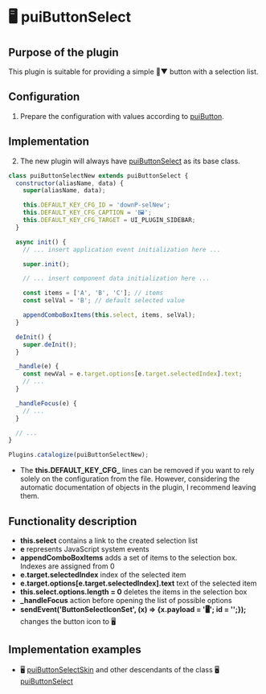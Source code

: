 # 🖥️ puiButtonSelect

## Purpose of the plugin

This plugin is suitable for providing a simple 🔘▼ button with a selection list.

## Configuration

1. Prepare the configuration with values according to [puiButton][puiButton].

## Implementation

2. The new plugin will always have [puiButtonSelect][puiButtonSelect] as its base class.

```javascript
class puiButtonSelectNew extends puiButtonSelect {
  constructor(aliasName, data) {
    super(aliasName, data);

    this.DEFAULT_KEY_CFG_ID = 'downP-selNew';
    this.DEFAULT_KEY_CFG_CAPTION = '🖼️';
    this.DEFAULT_KEY_CFG_TARGET = UI_PLUGIN_SIDEBAR;
  }

  async init() {
    // ... insert application event initialization here ...

    super.init();

    // ... insert component data initialization here ...

    const items = ['A', 'B', 'C']; // items
    const selVal = 'B'; // default selected value

    appendComboBoxItems(this.select, items, selVal);
  }

  deInit() {
    super.deInit();
  }

  _handle(e) {
    const newVal = e.target.options[e.target.selectedIndex].text;
    // ...
  }

  _handleFocus(e) {
    // ...
  }

  // ...
}

Plugins.catalogize(puiButtonSelectNew);

```

- The **this.DEFAULT_KEY_CFG_** lines can be removed if you want to rely solely on the configuration from the file. However, considering the automatic documentation of objects in the plugin, I recommend leaving them.

## Functionality description

- **this.select** contains a link to the created selection list
- **e** represents JavaScript system events
- **appendComboBoxItems** adds a set of items to the selection box. Indexes are assigned from 0
- **e.target.selectedIndex** index of the selected item
- **e.target.options\[e.target.selectedIndex\].text** text of the selected item
- **this.select.options.length = 0** deletes the items in the selection box
- **_handleFocus** action before opening the list of possible options
- **sendEvent('ButtonSelectIconSet', (x) => {x.payload = '🖥️'; id = '';});** changes the button icon to 🖥️

## Implementation examples

- 🖥️ [puiButtonSelectSkin][puiButtonSelectSkin] and other descendants of the class 🖥️ [puiButtonSelect][puiButtonSelect]

[puiButton]: puiButton.md#h-2-1 "puiButton"
[puiButtonSelect]: :_plg:puiButtonSelect.md "puiButtonSelect"
[puiButtonSelectSkin]: :_plg:puiButtonSelectSkin.md "puiButtonSelectSkin"
